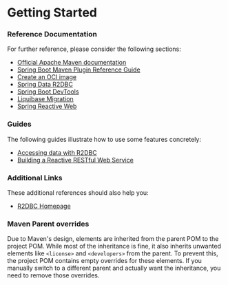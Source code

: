 # Getting Started

### Reference Documentation

For further reference, please consider the following sections:

* [Official Apache Maven documentation](https://maven.apache.org/guides/index.html)
* [Spring Boot Maven Plugin Reference Guide](https://docs.spring.io/spring-boot/4.0.0-SNAPSHOT/maven-plugin)
* [Create an OCI image](https://docs.spring.io/spring-boot/4.0.0-SNAPSHOT/maven-plugin/build-image.html)
* [Spring Data R2DBC](https://docs.spring.io/spring-boot/4.0.0-SNAPSHOT/reference/data/sql.html#data.sql.r2dbc)
* [Spring Boot DevTools](https://docs.spring.io/spring-boot/4.0.0-SNAPSHOT/reference/using/devtools.html)
* [Liquibase Migration](https://docs.spring.io/spring-boot/4.0.0-SNAPSHOT/how-to/data-initialization.html#howto.data-initialization.migration-tool.liquibase)
* [Spring Reactive Web](https://docs.spring.io/spring-boot/4.0.0-SNAPSHOT/reference/web/reactive.html)

### Guides

The following guides illustrate how to use some features concretely:

* [Accessing data with R2DBC](https://spring.io/guides/gs/accessing-data-r2dbc/)
* [Building a Reactive RESTful Web Service](https://spring.io/guides/gs/reactive-rest-service/)

### Additional Links

These additional references should also help you:

* [R2DBC Homepage](https://r2dbc.io)

### Maven Parent overrides

Due to Maven's design, elements are inherited from the parent POM to the project POM.
While most of the inheritance is fine, it also inherits unwanted elements like `<license>` and `<developers>` from the
parent.
To prevent this, the project POM contains empty overrides for these elements.
If you manually switch to a different parent and actually want the inheritance, you need to remove those overrides.

